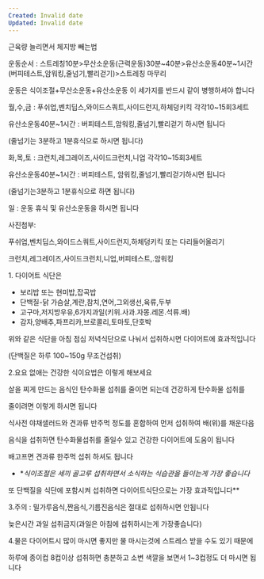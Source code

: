 ```yaml
---
Created: Invalid date
Updated: Invalid date
---
```

근육량 늘리면서 체지방 빼는법

운동순서 : 스트레칭10분>무산소운동(근력운동)30분~40분>유산소운동40분~1시간(버피테스트,암워킹,줄넘기,빨리걷기)>스트레칭 마무리

운동은 식이조절+무산소운동+유산소운동 이 세가지를 반드시 같이 병행하셔야 합니다

월,수,금 : 푸쉬업,벤치딥스,와이드스쿼트,사이드런지,하체덩키킥 각각10~15회3세트

유산소운동40분~1시간 : 버피테스트,암워킹,줄넘기,빨리걷기 하시면 됩니다

(줄넘기는 3분하고 1분휴식으로 하시면 됩니다)

화,목,토 : 크런치,레그레이즈,사이드크런치,니업 각각10~15회3세트

유산소운동40분~1시간 : 버피테스트, 암워킹,줄넘기,빨리걷기하시면 됩니다

(줄넘기는3분하고 1분휴식으로 하면 됩니다)

일 : 운동 휴식 및 유산소운동을 하시면 됩니다

사진첨부:

푸쉬업,벤치딥스,와이드스쿼트,사이드런지,하체덩키킥 또는 다리들어올리기

크런치,레그레이즈,사이드크런치,니업,버피테스트,.암워킹

1. 다이어트 식단은

- 보리밥 또는 현미밥,잡곡밥
- 단백질-닭 가슴살,계란,참치,연어,그외생선,육류,두부
- 고구마,저지방우유,6가지과일(키위.사과.자몽.레몬.석류.배)
- 감자,양배추,파프리카,브로콜리,토마토,단호박

위와 같은 식단을 아침 점심 저녁식단으로 나눠서 섭취하시면 다이어트에 효과적입니다

(단백질은 하루 100~150g 무조건섭취)

2.요요 없애는 건강한 식이요법은 이렇게 해보세요

살을 찌게 만드는 음식인 탄수화물 섭취를 줄이면 되는데 건강하게 탄수화물 섭취를

줄이려면 이렇게 하시면 됩니다

식사전 야채샐러드와 견과류 반주먹 정도를 혼합하여 먼저 섭취하여 배(위)를 채운다음

음식을 섭취하면 탄수화물섭취를 줄일수 있고 건강한 다이어트에 도움이 됩니다

배고프면 견과류 한주먹 섭취 하셔도 됩니다

- **식이조절은 세끼 골고루 섭취하면서 소식하는 식습관을 들이는게 가장 좋습니다*

또 단백질을 식단에 포함시켜 섭취하면 다이어트식단으로는 가장 효과적입니다**

3.주의 : 밀가루음식,짠음식,기름진음식은 절대로 섭취하시면 안됩니다

늦은시간 과일 섭취금지(과일은 아침에 섭취하시는게 가장좋습니다)

4.물은 다이어트시 많이 마시면 좋지만 물 마시는것에 스트레스 받을 수도 있기 때문에

하루에 종이컵 8컵이상 섭취하면 충분하고 소변 색깔을 보면서 1~3컵정도 더 마시면 됩니다